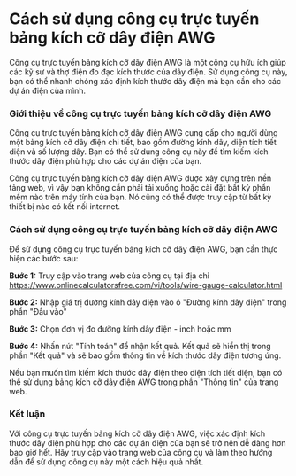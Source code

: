 Cách sử dụng công cụ trực tuyến bảng kích cỡ dây điện AWG
=========================================================

Công cụ trực tuyến bảng kích cỡ dây điện AWG là một công cụ hữu ích giúp các kỹ sư và thợ điện đo đạc kích thước của dây điện. Sử dụng công cụ này, bạn có thể nhanh chóng xác định kích thước dây điện mà bạn cần cho các dự án điện của mình.

### Giới thiệu về công cụ trực tuyến bảng kích cỡ dây điện AWG

Công cụ trực tuyến bảng kích cỡ dây điện AWG cung cấp cho người dùng một bảng kích cỡ dây điện chi tiết, bao gồm đường kính dây, diện tích tiết diện và số lượng dây. Bạn có thể sử dụng công cụ này để tìm kiếm kích thước dây điện phù hợp cho các dự án điện của bạn.

Công cụ trực tuyến bảng kích cỡ dây điện AWG được xây dựng trên nền tảng web, vì vậy bạn không cần phải tải xuống hoặc cài đặt bất kỳ phần mềm nào trên máy tính của bạn. Nó cũng có thể được truy cập từ bất kỳ thiết bị nào có kết nối internet.

### Cách sử dụng công cụ trực tuyến bảng kích cỡ dây điện AWG

Để sử dụng công cụ trực tuyến bảng kích cỡ dây điện AWG, bạn cần thực hiện các bước sau:

**Bước 1:** Truy cập vào trang web của công cụ tại địa chỉ <https://www.onlinecalculatorsfree.com/vi/tools/wire-gauge-calculator.html>

**Bước 2:** Nhập giá trị đường kính dây điện vào ô "Đường kính dây điện" trong phần "Đầu vào"

**Bước 3:** Chọn đơn vị đo đường kính dây điện - inch hoặc mm

**Bước 4:** Nhấn nút "Tính toán" để nhận kết quả. Kết quả sẽ hiển thị trong phần "Kết quả" và sẽ bao gồm thông tin về kích thước dây điện tương ứng.

Nếu bạn muốn tìm kiếm kích thước dây điện theo diện tích tiết diện, bạn có thể sử dụng bảng kích cỡ dây điện AWG trong phần "Thông tin" của trang web.

### Kết luận

Với công cụ trực tuyến bảng kích cỡ dây điện AWG, việc xác định kích thước dây điện phù hợp cho các dự án điện của bạn sẽ trở nên dễ dàng hơn bao giờ hết. Hãy truy cập vào trang web của công cụ và làm theo hướng dẫn để sử dụng công cụ này một cách hiệu quả nhất.